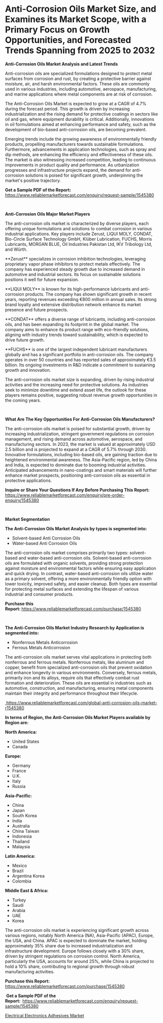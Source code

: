 <p><h1>Anti-Corrosion Oils Market Size, and Examines its Market Scope, with a Primary Focus on Growth Opportunities, and Forecasted Trends Spanning from 2025 to 2032</h1></p><p><strong>Anti-Corrosion Oils Market Analysis and Latest Trends</strong></p>
<p><p>Anti-corrosion oils are specialized formulations designed to protect metal surfaces from corrosion and rust, by creating a protective barrier against moisture, air, and harsh environmental factors. These oils are commonly used in various industries, including automotive, aerospace, manufacturing, and marine applications where metal components are at risk of corrosion.</p><p>The Anti-Corrosion Oils Market is expected to grow at a CAGR of 4.7% during the forecast period. This growth is driven by increasing industrialization and the rising demand for protective coatings in sectors like oil and gas, where equipment durability is critical. Additionally, innovations in oil formulations aimed at enhancing performance and safety, such as the development of bio-based anti-corrosion oils, are becoming prevalent.</p><p>Emerging trends include the growing awareness of environmentally friendly products, propelling manufacturers towards sustainable formulations. Furthermore, advancements in application technologies, such as spray and dip methods, are enhancing the efficiency and effectiveness of these oils. The market is also witnessing increased competition, leading to continuous improvements in product quality and performance. As urbanization progresses and infrastructure projects expand, the demand for anti-corrosion solutions is poised for significant growth, underpinning the market's positive trajectory.</p></p>
<p><strong>Get a Sample PDF of the Report:&nbsp;</strong> <a href="https://www.reliablemarketforecast.com/enquiry/request-sample/1545380?utm_campaign=1840&utm_medium=2&utm_source=Github&utm_content=ia&utm_term=02022025&utm_id=anti-corrosion-oils">https://www.reliablemarketforecast.com/enquiry/request-sample/1545380</a></p>
<p>&nbsp;</p>
<p><strong>Anti-Corrosion Oils Major Market Players</strong></p>
<p><p>The anti-corrosion oils market is characterized by diverse players, each offering unique formulations and solutions to combat corrosion in various industrial applications. Key players include Zerust, LIQUI MOLY, CONDAT, Bio-Circle Surface Technology GmbH, Klüber Lubrication, FUCHS, Morris Lubricants, MORGAN BLUE, Oil Industries Pakistan Ltd, IKV Tribology Ltd, and Würth.</p><p>**Zerust** specializes in corrosion inhibition technologies, leveraging proprietary vapor phase inhibitors to protect metals effectively. The company has experienced steady growth due to increased demand in automotive and industrial sectors. Its focus on sustainable solutions positions it well for future expansion.</p><p>**LIQUI MOLY** is known for its high-performance lubricants and anti-corrosion products. The company has shown significant growth in recent years, reporting revenues exceeding €800 million in annual sales. Its strong brand loyalty and extensive distribution network enhance its market presence and future prospects.</p><p>**CONDAT** offers a diverse range of lubricants, including anti-corrosion oils, and has been expanding its footprint in the global market. The company aims to enhance its product range with eco-friendly solutions, aligning with industry trends toward sustainability, which is expected to drive future growth.</p><p>**FUCHS** is one of the largest independent lubricant manufacturers globally and has a significant portfolio in anti-corrosion oils. The company operates in over 50 countries and has reported sales of approximately €3.5 billion. Its ongoing investments in R&D indicate a commitment to sustaining growth and innovation.</p><p>The anti-corrosion oils market size is expanding, driven by rising industrial activities and the increasing need for protective solutions. As industries seek to minimize downtime and extend asset life, the outlook for these players remains positive, suggesting robust revenue growth opportunities in the coming years.</p></p>
<p>&nbsp;</p>
<p><strong>What Are The Key Opportunities For Anti-Corrosion Oils Manufacturers?</strong></p>
<p><p>The anti-corrosion oils market is poised for substantial growth, driven by increasing industrialization, stringent government regulations on corrosion management, and rising demand across automotive, aerospace, and manufacturing sectors. In 2023, the market is valued at approximately USD 2.5 billion and is projected to expand at a CAGR of 5.7% through 2030. Innovative formulations, including bio-based oils, are gaining traction due to heightened environmental awareness. The Asia-Pacific region, led by China and India, is expected to dominate due to booming industrial activities. Anticipated advancements in nano-coatings and smart materials will further enhance market prospects, positioning anti-corrosion oils as essential in protective applications.</p></p>
<p><strong>Inquire or Share Your Questions If Any Before Purchasing This Report:</strong> <a href="https://www.reliablemarketforecast.com/enquiry/pre-order-enquiry/1545380?utm_campaign=1840&utm_medium=2&utm_source=Github&utm_content=ia&utm_term=02022025&utm_id=anti-corrosion-oils">https://www.reliablemarketforecast.com/enquiry/pre-order-enquiry/1545380</a></p>
<p>&nbsp;</p>
<p><strong>Market Segmentation</strong></p>
<p><strong>The Anti-Corrosion Oils Market Analysis by types is segmented into:</strong></p>
<p><ul><li>Solvent-based Anti Corrosion Oils</li><li>Water-based Anti Corrosion Oils</li></ul></p>
<p><p>The anti-corrosion oils market comprises primarily two types: solvent-based and water-based anti-corrosion oils. Solvent-based anti-corrosion oils are formulated with organic solvents, providing strong protection against moisture and environmental factors while ensuring easy application and quick drying. In contrast, water-based anti-corrosion oils utilize water as a primary solvent, offering a more environmentally friendly option with lower toxicity, improved safety, and easier cleanup. Both types are essential for protecting metal surfaces and extending the lifespan of various industrial and consumer products.</p></p>
<p><strong>Purchase this Report:&nbsp;</strong><a href="https://www.reliablemarketforecast.com/purchase/1545380?utm_campaign=1840&utm_medium=2&utm_source=Github&utm_content=ia&utm_term=02022025&utm_id=anti-corrosion-oils">https://www.reliablemarketforecast.com/purchase/1545380</a></p>
<p>&nbsp;</p>
<p><strong>The Anti-Corrosion Oils Market Industry Research by Application is segmented into:</strong></p>
<p><ul><li>Nonferrous Metals Anticorrosion</li><li>Ferrous Metals Anticorrosion</li></ul></p>
<p><p>The anti-corrosion oils market serves vital applications in protecting both nonferrous and ferrous metals. Nonferrous metals, like aluminum and copper, benefit from specialized anti-corrosion oils that prevent oxidation and enhance longevity in various environments. Conversely, ferrous metals, primarily iron and its alloys, require oils that effectively combat rust formation and deterioration. These oils are essential in industries such as automotive, construction, and manufacturing, ensuring metal components maintain their integrity and performance throughout their lifecycle.</p></p>
<p><a href="https://www.reliablemarketforecast.com/global-anti-corrosion-oils-market-r1545380?utm_campaign=1840&utm_medium=2&utm_source=Github&utm_content=ia&utm_term=02022025&utm_id=anti-corrosion-oils">&nbsp;https://www.reliablemarketforecast.com/global-anti-corrosion-oils-market-r1545380</a></p>
<p><strong>In terms of Region, the Anti-Corrosion Oils Market Players available by Region are:</strong></p>
<p>
    <p> <strong> North America: </strong>
        <ul>
            <li>United States</li>
            <li>Canada</li>
        </ul>
        </p> 
    <p> <strong> Europe: </strong>
        <ul>
            <li>Germany</li>
            <li>France</li>
            <li>U.K.</li>
            <li>Italy</li>
            <li>Russia</li>
        </ul>
        </p> 
    <p> <strong> Asia-Pacific: </strong>
        <ul>
            <li>China</li>
            <li>Japan</li>
            <li>South Korea</li>
            <li>India</li>
            <li>Australia</li>
            <li>China Taiwan</li>
            <li>Indonesia</li>
            <li>Thailand</li>
            <li>Malaysia</li>
        </ul>
        </p> 
    <p> <strong> Latin America: </strong>
        <ul>
            <li>Mexico</li>
            <li>Brazil</li>
            <li>Argentina Korea</li>
            <li>Colombia</li>
        </ul>
        </p> 
    <p> <strong> Middle East & Africa: </strong>
        <ul>
            <li>Turkey</li>
            <li>Saudi</li>
            <li>Arabia</li>
            <li>UAE</li>
            <li>Korea</li>
        </ul>
    </p>
    </p>
<p><p>The anti-corrosion oils market is experiencing significant growth across various regions, notably North America (NA), Asia-Pacific (APAC), Europe, the USA, and China. APAC is expected to dominate the market, holding approximately 35% share due to increased industrialization and infrastructure development. Europe follows closely with a 30% share, driven by stringent regulations on corrosion control. North America, particularly the USA, accounts for around 25%, while China is projected to hold a 10% share, contributing to regional growth through robust manufacturing activities.</p></p>
<p><strong>Purchase this Report: </strong><a href="https://www.reliablemarketforecast.com/purchase/1545380?utm_campaign=1840&utm_medium=2&utm_source=Github&utm_content=ia&utm_term=02022025&utm_id=anti-corrosion-oils">https://www.reliablemarketforecast.com/purchase/1545380</a></p>
<p>&nbsp;<strong>Get a Sample PDF of the Report:&nbsp;&nbsp;</strong><a href="https://www.reliablemarketforecast.com/enquiry/request-sample/1545380?utm_campaign=1840&utm_medium=2&utm_source=Github&utm_content=ia&utm_term=02022025&utm_id=anti-corrosion-oils">https://www.reliablemarketforecast.com/enquiry/request-sample/1545380</a></p>
<p><strong></strong></p>
<p><p><a href="https://github.com/vimar16th/Market-Research-Report-List-7/blob/main/electrical-electronics-adhesives-market.md?utm_campaign=1840&utm_medium=2&utm_source=Github&utm_content=ia&utm_term=02022025&utm_id=anti-corrosion-oils">Electrical Electronics Adhesives Market</a></p></p>